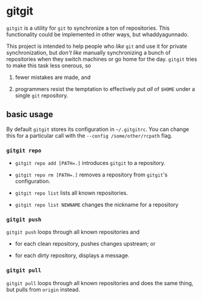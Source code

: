 # gitgit

`gitgit` is a utility for `git` to synchronize a ton of repositories.  This
functionality could be implemented in other ways, but whaddyagunnado.

This project is intended to help people who *like* `git` and use it for private
synchronization, but *don't like* manually synchronizing a bunch of
repositories when they switch machines or go home for the day.  `gitgit` tries
to make this task less onerous, so

1. fewer mistakes are made, and

2. programmers resist the temptation to effectively put *all* of `$HOME` under
   a single `git` repository.

## basic usage

By default `gitgit` stores its configuration in `~/.gitgitrc`.  You can change
this for a particular call with the `--config /some/other/rcpath` flag.

### `gitgit repo`

- `gitgit repo add [PATH=.]` introduces `gitgit` to a repository.

- `gitgit repo rm [PATH=.]` removes a repository from `gitgit`'s configuration.

- `gitgit repo list` lists all known repositories.

- `gitgit repo list NEWNAME` changes the nickname for a repository

### `gitgit push`

`gitgit push` loops through all known repositories and

- for each clean repository, pushes changes upstream; or

- for each dirty repository, displays a message.

### `gitgit pull`

`gitgit pull` loops through all known repositories and does the same thing,
but pulls from `origin` instead.

